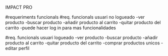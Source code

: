 IMPACT PRO

#requeriments funcionals
#req. funcionals usuari no logueado
  -ver producto
  -buscar producto
  -añadir producto al carrito
  -quitar producto del carrito
  -puede hacer log in para mas funcionalidades

#req. funcionals usuari logueado
  -ver producto
  -buscar producto
  -añadir producto al carrito
  -quitar producto del carrito
  -comprar productos unicos
  -editar perfil
  
